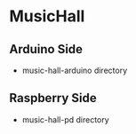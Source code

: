 # MusicHall

## Arduino Side
* music-hall-arduino directory


## Raspberry Side
* music-hall-pd directory

